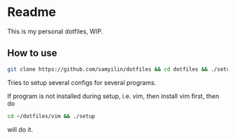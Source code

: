 # Readme
This is my personal dotfiles, WIP.
## How to use
```bash 
git clone https://github.com/samyilin/dotfiles && cd dotfiles && ./setup
```
Tries to setup several configs for several programs.

If program is not installed during setup, i.e. vim, then install vim first, then do

```bash
cd ~/dotfiles/vim && ./setup
```
will do it.

